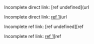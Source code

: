 Incomplete direct link: [ref undefined](url

Incomplete direct link: [ref 1](url

Incomplete ref link: [ref undefined][ref

Incomplete ref link: [ref 1][ref

[ref 1]: url
